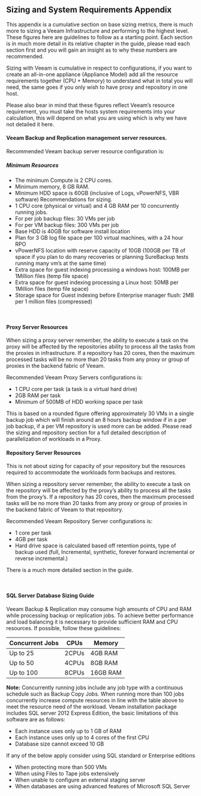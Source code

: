 ## Sizing and System Requirements Appendix


This appendix is a cumulative section on base sizing metrics, there is much more to sizing a Veeam Infrastructure and performing to the highest level. These figures here are guidelines to follow as a starting point. Each section is in much more detail in its relative chapter in the guide, please read each section first and you will gain an insight as to why these numbers are recommended.

Sizing with Veeam is cumulative in respect to configurations, if you want to create an all-in-one appliance (Appliance Model) add all the resource requirements together (CPU + Memory) to understand what in total you will need, the same goes if you only wish to have proxy and repository in one host.

Please also bear in mind that these figures reflect Veeam’s resource requirement, you must take the hosts system requirements into your calculation, this will depend on what you are using which is why we have not detailed it here.

#### Veeam Backup and Replication management server resources.

Recommended Veeam backup server resource configuration is:

##### Minimum Resources
* The minimum Compute is 2 CPU cores.
* Minimum memory, 8 GB RAM.
* Minimum HDD space is 60GB (inclusive of Logs, vPowerNFS, VBR software)
Recommendations for sizing.
* 1 CPU core (physical or virtual) and 4 GB RAM per 10 concurrently running jobs.
* For per job backup files: 30 VMs per job
* For per VM backup files: 300 VMs per job
* Base HDD is 40GB for software install location
* Plan for 3 GB log file space per 100 virtual machines, with a 24 hour RPO
* vPowerNFS location with reserve capacity of 10GB (100GB per TB of space if you plan to do many recoveries or planning SureBackup tests running many vm’s at the same time)
* Extra space for guest indexing processing a windows host: 100MB per 1Million files (temp file space)
* Extra space for guest indexing processing a Linux host: 50MB per 1Million files (temp file space)
* Storage space for Guest indexing before Enterprise manager flush: 2MB per 1 million files (compressed)

 
#### Proxy Server Resources

When sizing a proxy server remember, the ability to execute a task on the proxy will be affected by the repositories ability to process all the tasks from the proxies in infrastructure. If a repository has 20 cores, then the maximum processed tasks will be no more than 20 tasks from any proxy or group of proxies in the backend fabric of Veeam.

Recommended Veeam Proxy Servers configurations is:

* 1 CPU core per task (a task is a virtual hard drive)
* 2GB RAM per task
* Minimum of 500MB of HDD working space per task

This is based on a rounded figure offering approximately 30 VMs in a single backup job which will finish around an 8 hours backup window if in a per job backup, if a per VM repository is used more can be added. Please read the sizing and repository section for a full detailed description of parallelization of workloads in a Proxy.


#### Repository Server Resources

This is not about sizing for capacity of your repository but the resources required to accommodate the workloads form backups and restores.

When sizing a repository server remember, the ability to execute a task on the repository will be affected by the proxy’s ability to process all the tasks from the proxy’s. If a repository has 20 cores, then the maximum processed tasks will be no more than 20 tasks from any proxy or group of proxies in the backend fabric of Veeam to that repository.

Recommended Veeam Repository Server configurations is:

* 1 core per task
* 4GB per task
* Hard drive space is calculated based off retention points, type of backup used (full, Incremental, synthetic, forever forward incremental or reverse incremental.)

There is a much more detailed section in the guide.

 
#### SQL Server Database Sizing Guide

Veeam Backup & Replication may consume high amounts of CPU and RAM while processing backup or replication jobs. To achieve better performance and load balancing it is necessary to provide sufficient RAM and CPU resources.
If possible, follow these guidelines:

Concurrent Jobs  | CPUs |Memory
------------| -----------|---------
Up to 25	|	2CPUs |4GB RAM
Up to 50	| 4CPUs	| 8GB RAM
Up to 100 |	8CPUs |	16GB RAM


**Note:** Concurrently running jobs include any job type with a continuous schedule such as Backup Copy Jobs.
When running more than 100 jobs concurrently increase compute resources in line with the table above to meet the resource need of the workload.
Veeam installation package includes SQL server 2012 Express Edition, the basic limitations of this software are as follows:
*	Each instance uses only up to 1 GB of RAM
*	Each instance uses only up to 4 cores of the first CPU
*	Database size cannot exceed 10 GB

If any of the below apply consider using SQL standard or Enterprise editions
*	When protecting more than 500 VMs
*	When using Files to Tape jobs extensively
*	When unable to configure an external staging server
*	When databases are using advanced features of Microsoft SQL Server
